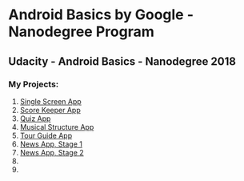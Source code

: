 # Android Basics by Google - Nanodegree Program
## Udacity - Android Basics - Nanodegree 2018

### My Projects:
1.  [Single Screen App](https://github.com/Berov/GoogleDeveloperChallengeScholarship-AndroidBasics-Nanodegree-2018/tree/master/FirstProject-SingleScreenApp)
2. [Score Keeper App](https://github.com/Berov/GoogleDeveloperChallengeScholarship-AndroidBasics-Nanodegree-2018/tree/master/SecondProject-ScoreKeeperApp)
3. [Quiz App](https://github.com/Berov/GoogleDeveloperChallengeScholarship-AndroidBasics-Nanodegree-2018/tree/master/ThirdProject-QuizApp)
4. [Musical Structure App](https://github.com/Berov/GoogleDeveloperChallengeScholarship-AndroidBasics-Nanodegree-2018/tree/master/FourthProject-MusicalStructureApp)
5. [Tour Guide App](https://github.com/Berov/GoogleDeveloperChallengeScholarship-AndroidBasics-Nanodegree-2018/tree/master/FifthProject-TourGuideApp)
6. [News App, Stage 1](https://github.com/Berov/GoogleDeveloperChallengeScholarship-AndroidBasics-Nanodegree-2018/tree/master/SixthProject-NewsApp)
7. [News App, Stage 2](https://github.com/Berov/GoogleDeveloperChallengeScholarship-AndroidBasics-Nanodegree-2018/tree/master/SeventhProject-NewsAppSettings)
8. []()
9. []()

